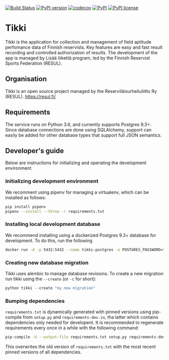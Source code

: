 [![Build Status](https://travis-ci.com/tikki-fi/tikki.svg?branch=master)](https://travis-ci.com/tikki-fi/tikki)
[![PyPI version](https://img.shields.io/pypi/v/tikki.svg)](https://badge.fury.io/py/tikki)
[![codecov](https://codecov.io/gh/tikki-fi/tikki/branch/master/graph/badge.svg)](https://codecov.io/gh/tikki-fi/tikki)
[![PyPI](https://img.shields.io/pypi/pyversions/tikki.svg)](https://www.python.org/downloads/)
[![PyPI license](https://img.shields.io/pypi/l/tikki.svg)](https://opensource.org/licenses/MIT)

# Tikki #

Tikki is the application for collection and management of field aptitude 
perfomance data of Finnish reservists. Key features are easy and fast result 
recording and controlled authorization of results. The development of the 
app is managed by Lisää liikettä program, led by the Finnish Reservist 
Sports Federation (RESUL).

## Organisation ##

Tikki is an open source project managed by the Reserviläisurheiluliitto Ry
(RESUL). https://resul.fi/

## Requirements ##

The service runs on Python 3.6, and currently supports Postgres 9.3+. Since database
connections are done using SQLAlchemy, support can easily be added for other database
types that support full JSON semantics.

## Developer's guide ##

Below are instructions for initializing and operating the development environment.

### Initializing development environment ###

We recomment using pipenv for managing a virtualenv, which can be installed as follows:

```bash
pip install pipenv
pipenv --install --three -r requirements.txt
```

### Installing local development database ###

We recommend installing using a dockerized Postgres 9.3+ database for development.
To do this, run the following

```bash
docker run -d -p 5432:5432 --name tikki-postgres -e POSTGRES_PASSWORD=tikkipwd postgres
```

### Creating new database migration ###

Tikki uses alembic to manage database revisions. To create a new migration run tikki
using the `--create` (or `-c` for short):

```python
python tikki --create "my new migration"
```

### Bumping dependencies ###

`requirements.txt` is dynamically generated with pinned versions using pip-compile from 
`setup.py` and `requirements-dev.in`, tha latter which contains dependencies only needed 
for developent. It is recommended to regenerate requirements every once in a while with
the following command:

```bash
pip-compile -U --output-file requirements.txt setup.py requirements-dev.in
```

This overwrites the old version of `requirements.txt` with the most recent pinned
versions of all dependencies.
